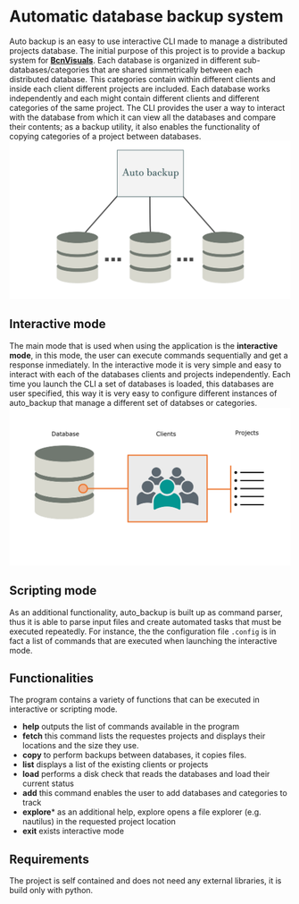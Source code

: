 # Automatic database backup system  
Auto backup is an easy to use interactive CLI made to manage a distributed projects database. The initial purpose of this project is to provide a backup system for [**BcnVisuals**](https://www.bcnvisuals.com). Each database is organized in different sub-databases/categories that are shared simmetrically between each distributed database. This categories contain within different clients and inside each client different projects are included. Each database works independently and each might contain different clients and different categories of the same project. The CLI provides the user a way to interact with the database from which it can view all the databases and compare their contents; as a backup utility, it also enables the functionality of copying categories of a project between databases. 
![example](docs/database.png)

## Interactive mode 
The main mode that is used when using the application is the **interactive mode**, in this mode, the user can execute commands sequentially and get a response inmediately. In the interactive mode it is very simple and easy to interact with each of the databases clients and projects independently. Each time you launch the CLI a set of databases is loaded, this databases are user specified, this way it is very easy to configure different instances of auto_backup that manage a different set of databses or categories. 
![example](docs/clients.png)

## Scripting mode 
As an additional functionality, auto_backup is built up as command parser, thus it is able to parse input files and create automated 
tasks that must be executed repeatedly. For instance, the the configuration file `.config` is in fact a list of commands that are executed when launching the interactive mode.  

## Functionalities 
The program contains a variety of functions that can be executed in interactive or scripting mode. 
  * **help** outputs the list of commands available in the program 
  * **fetch** this command lists the requestes projects and displays their locations and the size they use. 
  * **copy** to perform backups between databases, it copies files. 
  * **list** displays a list of the existing clients or projects 
  * **load** performs a disk check that reads the databases and load their current status 
  * **add** this command enables the user to add databases and categories to track 
  * **explore*** as an additional help, explore opens a file explorer (e.g. nautilus) in the requested project location 
  * **exit** exists interactive mode 

## Requirements 
The project is self contained and does not need any external libraries, it is build only with python. 
